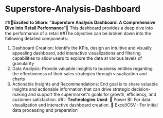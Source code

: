 # Superstore-Analysis-Dashboard
##🌟𝐄𝐱𝐜𝐢𝐭𝐞𝐝 𝐭𝐨 𝐒𝐡𝐚𝐫𝐞: "𝐒𝐮𝐩𝐞𝐫𝐬𝐭𝐨𝐫𝐞 𝐀𝐧𝐚𝐥𝐲𝐬𝐢𝐬 𝐃𝐚𝐬𝐡𝐛𝐨𝐚𝐫𝐝: 𝐀 𝐂𝐨𝐦𝐩𝐫𝐞𝐡𝐞𝐧𝐬𝐢𝐯𝐞 𝐃𝐢𝐯𝐞 𝐢𝐧𝐭𝐨 𝐑𝐞𝐭𝐚𝐢𝐥 𝐏𝐞𝐫𝐟𝐨𝐫𝐦𝐚𝐧𝐜𝐞"🌟
This dashboard provides a deep dive into the performance of a retail
##The objective can be broken down into the following detailed components:
1.	Dashboard Creation: Identify the KPIs, design an intuitive and visually appealing dashboard, add interactive visualizations and filtering capabilities to allow users to explore the data at various levels of granularity
2.	Data Analysis: Provide valuable insights to business entities regarding the effectiveness of their sales strategies through visualization and charts
3.	Actionable Insights and Recommendations: End goal is to share valuable insights and actionable information that can drive strategic decision-making and support the supermarket's goals for growth, efficiency, and customer satisfaction.
##💡 𝐓𝐞𝐜𝐡𝐧𝐨𝐥𝐨𝐠𝐢𝐞𝐬 𝐔𝐬𝐞𝐝:
🔹 Power BI: For data visualization and interactive dashboard creation.
🔹 Excel/CSV : For initial data processing and preparation
